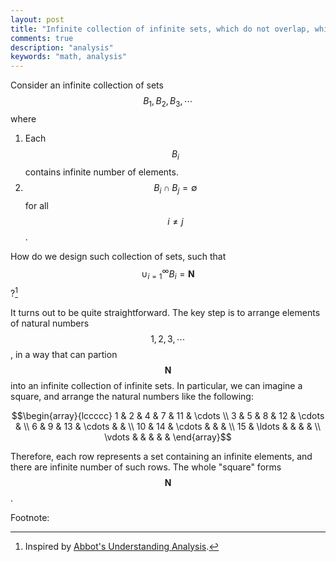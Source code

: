 ```yaml
---
layout: post
title: "Infinite collection of infinite sets, which do not overlap, which form natural numbers"
comments: true
description: "analysis"
keywords: "math, analysis"
---
```


Consider an infinite collection of sets $$B_1, B_2, B_3, \cdots $$ where
1. Each $$B_i$$ contains infinite number of elements.
2. $$B_i \cap B_j = \emptyset $$ for all $$i \neq j$$.

How do we design such collection of sets, such that $$ \cup_{i=1}^{\infty} B_i = \mathbf{N}$$?[^1]

It turns out to be quite straightforward. The key step is to arrange elements of natural numbers $$1,2,3,\cdots $$, in a way that can partion $$\mathbf{N}$$ into an infinite collection of infinite sets. In particular,
we can imagine a square, and arrange the natural numbers like the following:

$$\begin{array}{lccccc}
    1 & 2 & 4 & 7 & 11 & \cdots \\
    3 & 5 & 8 & 12 & \cdots & \\
    6 & 9 & 13 & \cdots & & \\
    10 & 14 & \cdots & & & \\
    15 & \ldots & & & & \\
    \vdots & & & & &
  \end{array}$$

Therefore, each row represents a set containing an infinite elements, and there are infinite number of such rows. The whole "square" forms $$\mathbf{N}$$.

Footnote:

[^1]: Inspired by [Abbot's Understanding Analysis](https://www.amazon.com/Understanding-Analysis-Undergraduate-Texts-Mathematics/dp/1493927116).
